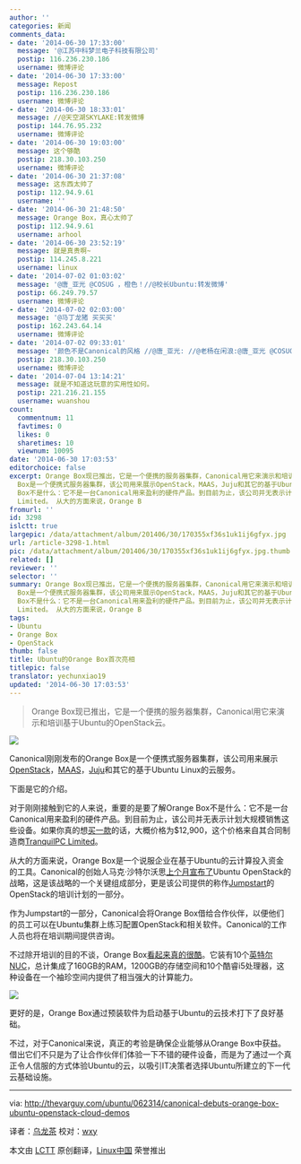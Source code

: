 ```yaml
---
author: ''
categories: 新闻
comments_data:
- date: '2014-06-30 17:33:00'
  message: '@江苏中科梦兰电子科技有限公司'
  postip: 116.236.230.186
  username: 微博评论
- date: '2014-06-30 17:33:00'
  message: Repost
  postip: 116.236.230.186
  username: 微博评论
- date: '2014-06-30 18:33:01'
  message: //@天空湖SKYLAKE:转发微博
  postip: 144.76.95.232
  username: 微博评论
- date: '2014-06-30 19:03:00'
  message: 这个够酷
  postip: 218.30.103.250
  username: 微博评论
- date: '2014-06-30 21:37:08'
  message: 这东西太帅了
  postip: 112.94.9.61
  username: ''
- date: '2014-06-30 21:48:50'
  message: Orange Box，真心太帅了
  postip: 112.94.9.61
  username: arhool
- date: '2014-06-30 23:52:19'
  message: 就是真贵啊~
  postip: 114.245.8.221
  username: linux
- date: '2014-07-02 01:03:02'
  message: '@唐_亚光 @COSUG ，橙色！//@校长Ubuntu:转发微博'
  postip: 66.249.79.57
  username: 微博评论
- date: '2014-07-02 02:03:00'
  message: '@马丁龙猪 买买买'
  postip: 162.243.64.14
  username: 微博评论
- date: '2014-07-02 09:33:01'
  message: '颜色不是Canonical的风格 //@唐_亚光: //@老杨在闲浪:@唐_亚光 @COSUG ，橙色！//@校长Ubuntu:转发微博'
  postip: 218.30.103.250
  username: 微博评论
- date: '2014-07-04 13:14:21'
  message: 就是不知道这玩意的实用性如何。
  postip: 221.216.21.155
  username: wuanshou
count:
  commentnum: 11
  favtimes: 0
  likes: 0
  sharetimes: 10
  viewnum: 10095
date: '2014-06-30 17:03:53'
editorchoice: false
excerpt: Orange Box现已推出，它是一个便携的服务器集群，Canonical用它来演示和培训基于Ubuntu的OpenStack云。   Canonical刚刚发布的Orange
  Box是一个便携式服务器集群，该公司用来展示OpenStack，MAAS，Juju和其它的基于Ubuntu Linux的云服务。 下面是它的介绍。 对于刚刚接触到它的人来说，重要的是要了解Orange
  Box不是什么：它不是一台Canonical用来盈利的硬件产品。到目前为止，该公司并无表示计划大规模销售这些设备。如果你真的想买一款的话，大概价格为$12,900，这个价格来自其合同制造商TranquilPC
  Limited。 从大的方面来说，Orange B
fromurl: ''
id: 3298
islctt: true
largepic: /data/attachment/album/201406/30/170355xf36s1uk1ij6gfyx.jpg
url: /article-3298-1.html
pic: /data/attachment/album/201406/30/170355xf36s1uk1ij6gfyx.jpg.thumb.jpg
related: []
reviewer: ''
selector: ''
summary: Orange Box现已推出，它是一个便携的服务器集群，Canonical用它来演示和培训基于Ubuntu的OpenStack云。   Canonical刚刚发布的Orange
  Box是一个便携式服务器集群，该公司用来展示OpenStack，MAAS，Juju和其它的基于Ubuntu Linux的云服务。 下面是它的介绍。 对于刚刚接触到它的人来说，重要的是要了解Orange
  Box不是什么：它不是一台Canonical用来盈利的硬件产品。到目前为止，该公司并无表示计划大规模销售这些设备。如果你真的想买一款的话，大概价格为$12,900，这个价格来自其合同制造商TranquilPC
  Limited。 从大的方面来说，Orange B
tags:
- Ubuntu
- Orange Box
- OpenStack
thumb: false
title: Ubuntu的Orange Box首次亮相
titlepic: false
translator: yechunxiao19
updated: '2014-06-30 17:03:53'
---
```



> 
> Orange Box现已推出，它是一个便携的服务器集群，Canonical用它来演示和培训基于Ubuntu的OpenStack云。
> 
> 
> 


![](/data/attachment/album/201406/30/170355xf36s1uk1ij6gfyx.jpg)


Canonical刚刚发布的Orange Box是一个便携式服务器集群，该公司用来展示[OpenStack](http://openstack.org/)，[MAAS](https://maas.ubuntu.com/)，[Juju](http://juju.ubuntu.com/)和其它的基于Ubuntu Linux的云服务。


下面是它的介绍。


对于刚刚接触到它的人来说，重要的是要了解Orange Box不是什么：它不是一台Canonical用来盈利的硬件产品。到目前为止，该公司并无表示计划大规模销售这些设备。如果你真的想[买一款](http://www.tranquilpcshop.co.uk/ubuntu-orange-box/)的话，大概价格为$12,900，这个价格来自其合同制造商[TranquilPC Limited](http://www.tranquilpcshop.co.uk/)。


从大的方面来说，Orange Box是一个说服企业在基于Ubuntu的云计算投入资金的工具。Canonical的创始人马克·沙特尔沃思[上个月宣布了](http://thevarguy.com/ubuntu/051614/shuttleworth-highlights-ubuntu-openstack-cloud-innovations)Ubuntu OpenStack的战略，这是该战略的一个关键组成部分，更是该公司提供的称作[Jumpstart](http://www.ubuntu.com/cloud/tools/jumpstart)的OpenStack的培训计划的一部分。


作为Jumpstart的一部分，Canonical会将Orange Box借给合作伙伴，以便他们的员工可以在Ubuntu集群上练习配置OpenStack和相关软件。Canonical的工作人员也将在培训期间提供咨询。


不过除开培训的目的不谈，Orange Box[看起来真的很酷](http://arstechnica.com/information-technology/2014/06/hands-on-with-canonicals-orange-box-and-a-peek-into-cloud-nirvana/)。它装有10个[英特尔NUC](http://www.intel.com/content/www/us/en/nuc/overview.html)，总计集成了160GB的RAM，1200GB的存储空间和10个酷睿i5处理器，这种设备在一个袖珍空间内提供了相当强大的计算能力。


![](/data/attachment/album/201406/30/170356lvn2xxmcq09p02f2.jpg)


更好的是，Orange Box通过预装软件为启动基于Ubuntu的云技术打下了良好基础。


不过，对于Canonical来说，真正的考验是确保企业能够从Orange Box中获益。借出它们不只是为了让合作伙伴们体验一下不错的硬件设备，而是为了通过一个真正令人信服的方式体验Ubuntu的云，以吸引IT决策者选择Ubuntu所建立的下一代云基础设施。




---


via: <http://thevarguy.com/ubuntu/062314/canonical-debuts-orange-box-ubuntu-openstack-cloud-demos>


译者：[乌龙茶](https://github.com/yechunxiao19) 校对：[wxy](https://github.com/wxy)


本文由 [LCTT](https://github.com/LCTT/TranslateProject) 原创翻译，[Linux中国](http://linux.cn/) 荣誉推出